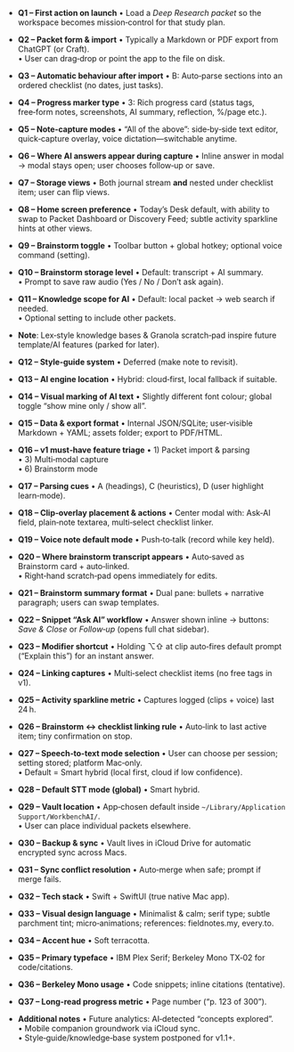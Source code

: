 - **Q1 – First action on launch**
  • Load a *Deep Research packet* so the workspace becomes mission‑control for that study plan.

- **Q2 – Packet form & import**
  • Typically a Markdown or PDF export from ChatGPT (or Craft).  
  • User can drag‑drop or point the app to the file on disk.

- **Q3 – Automatic behaviour after import**
  • B: Auto‑parse sections into an ordered checklist (no dates, just tasks).

- **Q4 – Progress marker type**
  • 3: Rich progress card (status tags, free‑form notes, screenshots, AI summary, reflection, %/page etc.).

- **Q5 – Note‑capture modes**
  • “All of the above”: side‑by‑side text editor, quick‑capture overlay, voice dictation—switchable anytime.

- **Q6 – Where AI answers appear during capture**
  • Inline answer in modal → modal stays open; user chooses follow‑up or save.

- **Q7 – Storage views**
  • Both journal stream **and** nested under checklist item; user can flip views.

- **Q8 – Home screen preference**
  • Today’s Desk default, with ability to swap to Packet Dashboard or Discovery Feed; subtle activity sparkline hints at other views.

- **Q9 – Brainstorm toggle**
  • Toolbar button + global hotkey; optional voice command (setting).

- **Q10 – Brainstorm storage level**
  • Default: transcript + AI summary.  
  • Prompt to save raw audio (Yes / No / Don’t ask again).

- **Q11 – Knowledge scope for AI**
  • Default: local packet → web search if needed.  
  • Optional setting to include other packets.

- **Note**: Lex‑style knowledge bases & Granola scratch‑pad inspire future template/AI features (parked for later).

- **Q12 – Style‑guide system**
  • Deferred (make note to revisit).

- **Q13 – AI engine location**
  • Hybrid: cloud‑first, local fallback if suitable.

- **Q14 – Visual marking of AI text**
  • Slightly different font colour; global toggle “show mine only / show all”.

- **Q15 – Data & export format**
  • Internal JSON/SQLite; user‑visible Markdown + YAML; assets folder; export to PDF/HTML.

- **Q16 – v1 must‑have feature triage**
  • 1) Packet import & parsing  
  • 3) Multi‑modal capture  
  • 6) Brainstorm mode

- **Q17 – Parsing cues**
  • A (headings), C (heuristics), D (user highlight learn‑mode).

- **Q18 – Clip‑overlay placement & actions**
  • Center modal with: Ask‑AI field, plain‑note textarea, multi‑select checklist linker.

- **Q19 – Voice note default mode**
  • Push‑to‑talk (record while key held).

- **Q20 – Where brainstorm transcript appears**
  • Auto‑saved as Brainstorm card + auto‑linked.  
  • Right‑hand scratch‑pad opens immediately for edits.

- **Q21 – Brainstorm summary format**
  • Dual pane: bullets + narrative paragraph; users can swap templates.

- **Q22 – Snippet “Ask AI” workflow**
  • Answer shown inline → buttons: *Save & Close* or *Follow‑up* (opens full chat sidebar).

- **Q23 – Modifier shortcut**
  • Holding ⌥⇧ at clip auto‑fires default prompt (“Explain this”) for an instant answer.

- **Q24 – Linking captures**
  • Multi‑select checklist items (no free tags in v1).

- **Q25 – Activity sparkline metric**
  • Captures logged (clips + voice) last 24 h.

- **Q26 – Brainstorm ↔ checklist linking rule**
  • Auto‑link to last active item; tiny confirmation on stop.

- **Q27 – Speech‑to‑text mode selection**
  • User can choose per session; setting stored; platform Mac‑only.  
  • Default = Smart hybrid (local first, cloud if low confidence).

- **Q28 – Default STT mode (global)**
  • Smart hybrid.

- **Q29 – Vault location**
  • App‑chosen default inside `~/Library/Application Support/WorkbenchAI/`.  
  • User can place individual packets elsewhere.

- **Q30 – Backup & sync**
  • Vault lives in iCloud Drive for automatic encrypted sync across Macs.

- **Q31 – Sync conflict resolution**
  • Auto‑merge when safe; prompt if merge fails.

- **Q32 – Tech stack**
  • Swift + SwiftUI (true native Mac app).

- **Q33 – Visual design language**
  • Minimalist & calm; serif type; subtle parchment tint; micro‑animations; references: fieldnotes.my, every.to.

- **Q34 – Accent hue**
  • Soft terracotta.

- **Q35 – Primary typeface**
  • IBM Plex Serif; Berkeley Mono TX‑02 for code/citations.

- **Q36 – Berkeley Mono usage**
  • Code snippets; inline citations (tentative).

- **Q37 – Long‑read progress metric**
  • Page number (“p. 123 of 300”).

- **Additional notes**
  • Future analytics: AI‑detected “concepts explored”.  
  • Mobile companion groundwork via iCloud sync.  
  • Style‑guide/knowledge‑base system postponed for v1.1+.

